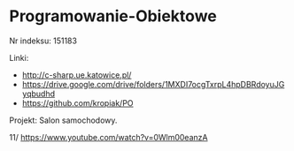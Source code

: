 # Programowanie-Obiektowe
Nr indeksu: 151183


Linki:
 - http://c-sharp.ue.katowice.pl/
- https://drive.google.com/drive/folders/1MXDI7ocgTxrpL4hpDBRdoyuJGyqbudhd
- https://github.com/kropiak/PO

Projekt: Salon samochodowy.

11/ https://www.youtube.com/watch?v=0Wlm00eanzA
